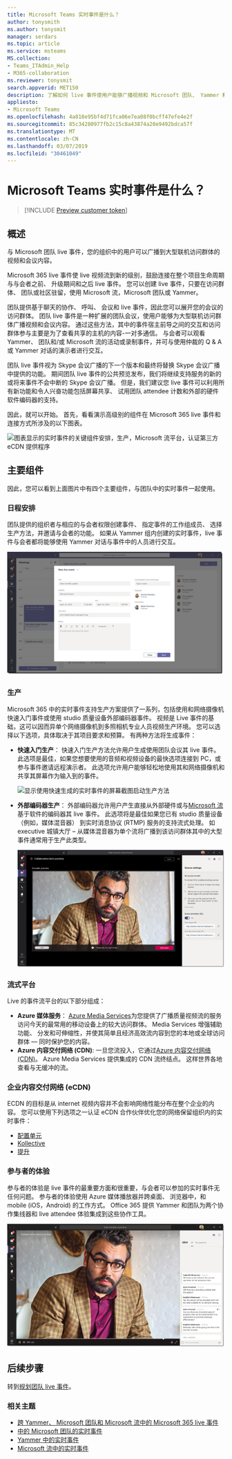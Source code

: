```yaml
---
title: Microsoft Teams 实时事件是什么？
author: tonysmith
ms.author: tonysmit
manager: serdars
ms.topic: article
ms.service: msteams
MS.collection:
- Teams_ITAdmin_Help
- M365-collaboration
ms.reviewer: tonysmit
search.appverid: MET150
description: 了解如何 live 事件使用户能够广播视频和 Microsoft 团队、 Yammer 和 Microsoft 流中的大型联机访问群体的内容。
appliesto:
- Microsoft Teams
ms.openlocfilehash: 4a818e95bf4d71fca06e7ea08f0bcff47efe4e2f
ms.sourcegitcommit: 85c34280977fb2c15c8a43874a20e9492bdca57f
ms.translationtype: MT
ms.contentlocale: zh-CN
ms.lasthandoff: 03/07/2019
ms.locfileid: "30461049"
---
```

# <a name="what-are-microsoft-teams-live-events"></a>Microsoft Teams 实时事件是什么？
> [!INCLUDE [Preview customer token](../includes/preview-feature.md)]

## <a name="overview"></a>概述

与 Microsoft 团队 live 事件，您的组织中的用户可以广播到大型联机访问群体的视频和会议内容。 

Microsoft 365 live 事件使 live 视频流到新的级别，鼓励连接在整个项目生命周期与与会者之前、 升级期间和之后 live 事件。 您可以创建 live 事件，只要在访问群体、 团队或社区驻留，使用 Microsoft 流，Microsoft 团队或 Yammer。  

团队提供基于聊天的协作、 呼叫、 会议和 live 事件，因此您可以展开您的会议的访问群体。 团队 live 事件是一种扩展的团队会议，使用户能够为大型联机访问群体广播视频和会议内容。 通过这些方法，其中的事件宿主前导之间的交互和访问群体参与主要是为了查看共享的主机的内容-一对多通信。 与会者可以观看 Yammer、 团队和/或 Microsoft 流的活动或录制事件，并可与使用仲裁的 Q & A 或 Yammer 对话的演示者进行交互。 

团队 live 事件视为 Skype 会议广播的下一个版本和最终将替换 Skype 会议广播中提供的功能。 期间团队 live 事件的公共预览发布，我们将继续支持服务的新的或将来事件不会中断的 Skype 会议广播。 但是，我们建议您 live 事件可以利用所有新功能和令人兴奋功能包括屏幕共享、 试用团队 attendee 计数和外部的硬件软件编码器的支持。 

因此，就可以开始。 首先，看看演示高级别的组件在 Microsoft 365 live 事件和连接方式所涉及的以下图表。 

![图表显示的实时事件的关键组件安排，生产，Microsoft 流平台，认证第三方 eCDN 提供程序](../media/teams-live-events.png  "图表显示的实时事件的关键组件安排，生产，Microsoft 流平台，认证第三方 eCDN 提供程序")

## <a name="key-components"></a>主要组件
因此，您可以看到上面图片中有四个主要组件，与团队中的实时事件一起使用。

### <a name="scheduling"></a>日程安排
团队提供的组织者与相应的与会者权限创建事件、 指定事件的工作组成员、 选择生产方法，并邀请与会者的功能。 如果从 Yammer 组内创建的实时事件，live 事件与会者都将能够使用 Yammer 对话与事件中的人员进行交互。 

![屏幕截图显示新建 live 事件的屏幕，确定创建和安排的新的实时事件](../media/teams-live-events-schedule.png "屏幕截图显示新建 live 事件的屏幕，确定创建和安排的新的实时事件")

### <a name="production"></a>生产
Microsoft 365 中的实时事件支持生产方案提供了一系列，包括使用和网络摄像机快速入门事件或使用 studio 质量设备外部编码器事件。 视频是 Live 事件的基础，这可以因而异单个网络摄像机到多照相机专业人员视频生产环境。 您可以选择以下选项，具体取决于其项目要求和预算。 有两种方法将生成事件：

- **快速入门生产**： 快速入门生产方法允许用户生成使用团队会议其 live 事件。 此选项是最佳，如果您想要使用的音频和视频设备的最快选项连接到 PC，或参与事件邀请远程演示者。 此选项允许用户能够轻松地使用其和网络摄像机和共享其屏幕作为输入到的事件。 

    ![显示使用快速生成的实时事件的屏幕截图启动生产方法](../media/teams-live-events-quick-start.png "屏幕截图显示的由使用快速的实时事件启动生产方法")

- **外部编码器生产**： 外部编码器允许用户产生直接从外部硬件或与[Microsoft 流](https://stream.microsoft.com)基于软件的编码器其 live 事件。 此选项将是最佳如果您已有 studio 质量设备 （例如，媒体混音器） 到实时消息协议 (RTMP) 服务的支持流式处理。 如 executive 城镇大厅 – 从媒体混音器为单个流将广播到该访问群体其中的大型事件通常用于生产此类型。 

    ![显示使用外部编码器生产方法生成的实时事件的屏幕截图](../media/teams-live-events-external-encoder.png "屏幕截图显示的使用外部编码器生产方法生成的实时事件")

### <a name="streaming-platform"></a>流式平台
Live 的事件流平台的以下部分组成：

- **Azure 媒体服务**： [Azure Media Services](https://docs.microsoft.com/azure/media-services/previous/)为您提供了广播质量视频流的服务访问今天的最常用的移动设备上的较大访问群体。 Media Services 增强辅助功能、 分发和可伸缩性，并使其简单且经济高效流内容到您的本地或全球访问群体 — 同时保护您的内容。
- **Azure 内容交付网络 (CDN)**: 一旦您流投入，它通过[Azure 内容交付网络 (CDN)](https://docs.microsoft.com/azure/cdn/)。 Azure Media Services 提供集成的 CDN 流终结点。 这样世界各地查看与无缓冲的流。

### <a name="enterprise-content-delivery-network-ecdn"></a>企业内容交付网络 (eCDN)
ECDN 的目标是从 internet 视频内容并不会影响网络性能分布在整个企业的内容。 您可以使用下列选项之一认证 eCDN 合作伙伴优化您的网络保留组织内的实时事件：
- [配置单元](https://www.hivestreaming.com/partners/integration-partners/microsoft/)
- [Kollective](http://www.kollective.com)
- [提升](http://www.ramp.com)

### <a name="attendee-experience"></a>参与者的体验 
参与者的体验是 live 事件的最重要方面和很重要，与会者可以参加的实时事件无任何问题。 参与者的体验使用 Azure 媒体播放器并跨桌面、 浏览器中，和 mobile (iOS，Android) 的工作方式。 Office 365 提供 Yammer 和团队为两个协作集线器和 live attendee 体验集成到这些协作工具。 

![屏幕截图显示 live 事件 attendee 体验](../media/teams-live-events-attendee.png "屏幕截图显示 live 事件 attendee 体验")

## <a name="next-steps"></a>后续步骤
转到[规划团队 live 事件](plan-for-teams-live-events.md)。

### <a name="related-topics"></a>相关主题
- [跨 Yammer、 Microsoft 团队和 Microsoft 流中的 Microsoft 365 live 事件](https://docs.microsoft.com/stream/live-event-m365)
- [中的 Microsoft 团队的实时事件](https://support.office.com/article/microsoft-teams-live-event-overview-d077fec2-a058-483e-9ab5-1494afda578a)
- [Yammer 中的实时事件](https://support.office.com/article/live-events-in-yammer-4ece0ee2-c268-4636-bf2a-16e454befe57)
- [Microsoft 流中的实时事件](https://docs.microsoft.com/stream/live-event-overview)

 
